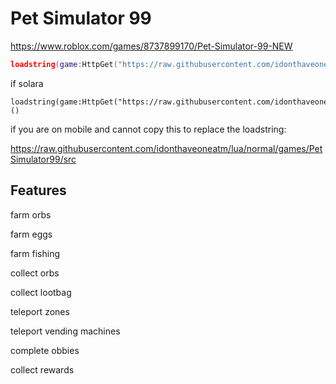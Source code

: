 
# Pet Simulator 99

https://www.roblox.com/games/8737899170/Pet-Simulator-99-NEW

```lua
loadstring(game:HttpGet("https://raw.githubusercontent.com/idonthaveoneatm/lua/normal/games/PetSimulator99/src"))()
```
if solara
```
loadstring(game:HttpGet("https://raw.githubusercontent.com/idonthaveoneatm/lua/normal/games/PetSimulator99/SolaraVersion.lua"))()
```
if you are on mobile and cannot copy this to replace the loadstring:

https://raw.githubusercontent.com/idonthaveoneatm/lua/normal/games/PetSimulator99/src

## Features

farm orbs

farm eggs

farm fishing

collect orbs

collect lootbag

teleport zones

teleport vending machines

complete obbies

collect rewards
